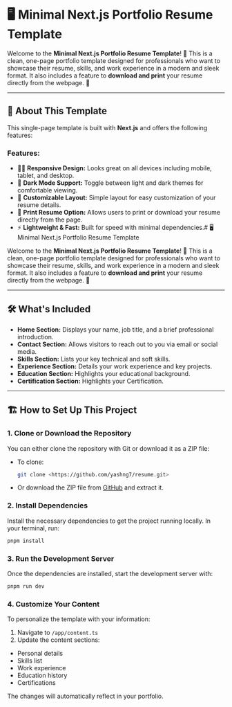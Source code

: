 # 🖥️ Minimal Next.js Portfolio Resume Template

Welcome to the **Minimal Next.js Portfolio Resume Template**! 🚀 This is a clean, one-page portfolio template designed for professionals who want to showcase their resume, skills, and work experience in a modern and sleek format. It also includes a feature to **download and print** your resume directly from the webpage. 🎨

---

## 👋 About This Template

This single-page template is built with **Next.js** and offers the following features:

### Features:

- 🧑‍💻 **Responsive Design:** Looks great on all devices including mobile, tablet, and desktop.
- 🌙 **Dark Mode Support:** Toggle between light and dark themes for comfortable viewing.
- 🎨 **Customizable Layout:** Simple layout for easy customization of your resume details.
- 📄 **Print Resume Option:** Allows users to print or download your resume directly from the page.
- ⚡ **Lightweight & Fast:** Built for speed with minimal dependencies.# 🖥️ Minimal Next.js Portfolio Resume Template

Welcome to the **Minimal Next.js Portfolio Resume Template**! 🚀 This is a clean, one-page portfolio template designed for professionals who want to showcase their resume, skills, and work experience in a modern and sleek format. It also includes a feature to **download and print** your resume directly from the webpage. 🎨

---

## 🛠️ What's Included

- **Home Section:** Displays your name, job title, and a brief professional introduction.
- **Contact Section:** Allows visitors to reach out to you via email or social media.
- **Skills Section:** Lists your key technical and soft skills.
- **Experience Section:** Details your work experience and key projects.
- **Education Section:** Highlights your educational background.
- **Certification Section:** Highlights your Certification.

---

## 🏗️ How to Set Up This Project

### 1. **Clone or Download the Repository**

You can either clone the repository with Git or download it as a ZIP file:

- To clone:
  ```bash
  git clone <https://github.com/yashng7/resume.git>
  ```
- Or download the ZIP file from [GitHub](#) and extract it.

### 2. **Install Dependencies**

Install the necessary dependencies to get the project running locally. In your terminal, run:

```bash
pnpm install
```
### 3. **Run the Development Server**

Once the dependencies are installed, start the development server with:

```bash
pnpm run dev
```

### 4. **Customize Your Content**

To personalize the template with your information:

1. Navigate to `/app/content.ts`
2. Update the content sections:
  - Personal details
  - Skills list
  - Work experience
  - Education history
  - Certifications

The changes will automatically reflect in your portfolio.
